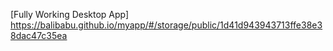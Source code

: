 [Fully Working Desktop App]
https://balibabu.github.io/myapp/#/storage/public/1d41d943943713ffe38e38dac47c35ea
